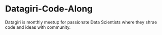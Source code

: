 # Datagiri-Code-Along
Datagiri is monthly meetup for passionate Data Scientists where they shrae code and ideas with community.
